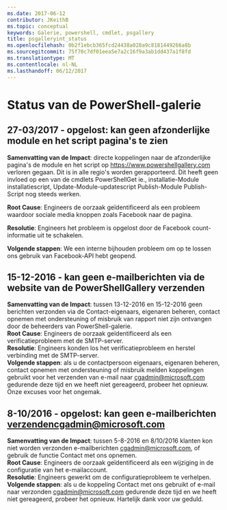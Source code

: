 ```yaml
---
ms.date: 2017-06-12
contributor: JKeithB
ms.topic: conceptual
keywords: Galerie, powershell, cmdlet, psgallery
title: psgalleryint_status
ms.openlocfilehash: 0b2f1ebcb365fcd24438a028a9c8181449266a8b
ms.sourcegitcommit: 75f70c7df01eea5e7a2c16f9a3ab1dd437a1f8fd
ms.translationtype: MT
ms.contentlocale: nl-NL
ms.lasthandoff: 06/12/2017
---
```

<a name="powershell-gallery-status"></a>Status van de PowerShell-galerie
=========================

## <a name="03272017---resolved-unable-to-see-individual-module-and-script-pages"></a>27-03/2017 - opgelost: kan geen afzonderlijke module en het script pagina's te zien

__Samenvatting van de Impact__: directe koppelingen naar de afzonderlijke pagina's de module en het script op https://www.powershellgallery.com verloren gegaan. Dit is in alle regio's worden gerapporteerd. Dit heeft geen invloed op een van de cmdlets PowerShellGet ie., installatie-Module installatiescript, Update-Module-updatescript Publish-Module Publish-Script nog steeds werken.

__Root Cause__: Engineers de oorzaak geïdentificeerd als een probleem waardoor sociale media knoppen zoals Facebook naar de pagina.  

__Resolutie__: Engineers het probleem is opgelost door de Facebook count-informatie uit te schakelen.

__Volgende stappen__: We een interne bijhouden probleem om op te lossen ons gebruik van Facebook-API hebt geopend.

## <a name="12152016---unable-to-send-emails-via-powershellgallery-website"></a>15-12-2016 - kan geen e-mailberichten via de website van de PowerShellGallery verzenden

__Samenvatting van de Impact__: tussen 13-12-2016 en 15-12-2016 geen berichten verzonden via de Contact-eigenaars, eigenaren beheren, contact opnemen met ondersteuning of misbruik van rapport niet zijn ontvangen door de beheerders van PowerShell-galerie.  
__Root Cause__: Engineers de oorzaak geïdentificeerd als een verificatieprobleem met de SMTP-server.  
__Resolutie__: Engineers konden los het verificatieprobleem en herstel verbinding met de SMTP-server.  
__Volgende stappen__: als u de contactpersoon eigenaars, eigenaren beheren, contact opnemen met ondersteuning of misbruik melden koppelingen gebruikt voor het verzenden van e-mail naar cgadmin@microsoft.com gedurende deze tijd en we heeft niet gereageerd, probeer het opnieuw. Onze excuses voor het ongemak.   


## <a name="8102016---resolved-unable-to-send-emails-to-cgadminmicrosoftcom"></a>8-10/2016 - opgelost: kan geen e-mailberichten verzendencgadmin@microsoft.com
__Samenvatting van de Impact__: tussen 5-8-2016 en 8/10/2016 klanten kon niet worden verzonden e-mailberichten cgadmin@microsoft.com, of gebruik de functie Contact met ons opnemen.  
__Root Cause__: Engineers de oorzaak geïdentificeerd als een wijziging in de configuratie van het e-mailaccount.  
__Resolutie__: Engineers gewerkt om de configuratieprobleem te verhelpen.  
__Volgende stappen__: als u de koppeling Contact met ons gebruikt of e-mail naar verzonden cgadmin@microsoft.com gedurende deze tijd en we heeft niet gereageerd, probeer het opnieuw. Hartelijk dank voor uw geduld.


